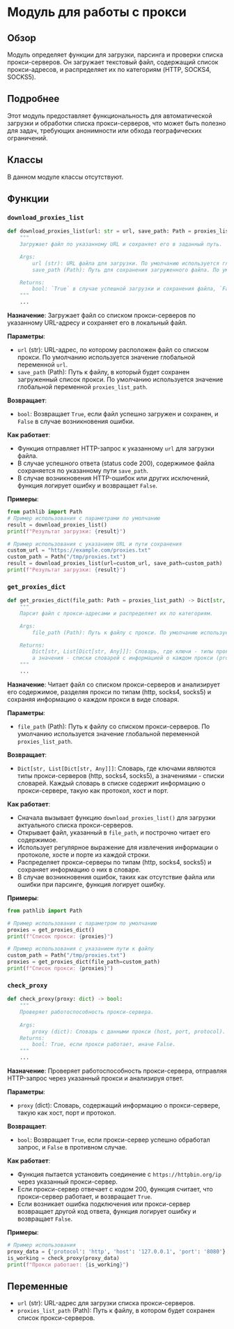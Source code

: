 # Модуль для работы с прокси

## Обзор

Модуль определяет функции для загрузки, парсинга и проверки списка прокси-серверов. Он загружает текстовый файл, содержащий список прокси-адресов, и распределяет их по категориям (HTTP, SOCKS4, SOCKS5).

## Подробнее

Этот модуль предоставляет функциональность для автоматической загрузки и обработки списка прокси-серверов, что может быть полезно для задач, требующих анонимности или обхода географических ограничений.

## Классы

В данном модуле классы отсутствуют.

## Функции

### `download_proxies_list`

```python
def download_proxies_list(url: str = url, save_path: Path = proxies_list_path) -> bool:
    """
    Загружает файл по указанному URL и сохраняет его в заданный путь.

    Args:
        url (str): URL файла для загрузки. По умолчанию используется глобальная переменная `url`.
        save_path (Path): Путь для сохранения загруженного файла. По умолчанию используется глобальная переменная `proxies_list_path`.

    Returns:
        bool: `True` в случае успешной загрузки и сохранения файла, `False` в случае ошибки.
    """
    ...
```

**Назначение**: Загружает файл со списком прокси-серверов по указанному URL-адресу и сохраняет его в локальный файл.

**Параметры**:
- `url` (str): URL-адрес, по которому расположен файл со списком прокси. По умолчанию используется значение глобальной переменной `url`.
- `save_path` (Path): Путь к файлу, в который будет сохранен загруженный список прокси. По умолчанию используется значение глобальной переменной `proxies_list_path`.

**Возвращает**:
- `bool`: Возвращает `True`, если файл успешно загружен и сохранен, и `False` в случае возникновения ошибки.

**Как работает**:
- Функция отправляет HTTP-запрос к указанному `url` для загрузки файла.
- В случае успешного ответа (status code 200), содержимое файла сохраняется по указанному пути `save_path`.
- В случае возникновения HTTP-ошибок или других исключений, функция логирует ошибку и возвращает `False`.

**Примеры**:
```python
from pathlib import Path
# Пример использования с параметрами по умолчанию
result = download_proxies_list()
print(f"Результат загрузки: {result}")

# Пример использования с указанием URL и пути сохранения
custom_url = "https://example.com/proxies.txt"
custom_path = Path("/tmp/proxies.txt")
result = download_proxies_list(url=custom_url, save_path=custom_path)
print(f"Результат загрузки: {result}")
```

### `get_proxies_dict`

```python
def get_proxies_dict(file_path: Path = proxies_list_path) -> Dict[str, List[Dict[str, Any]]]:
    """
    Парсит файл с прокси-адресами и распределяет их по категориям.

    Args:
        file_path (Path): Путь к файлу с прокси. По умолчанию используется `proxies_list_path`.

    Returns:
        Dict[str, List[Dict[str, Any]]]: Словарь, где ключи - типы прокси ('http', 'socks4', 'socks5'),
        а значения - списки словарей с информацией о каждом прокси (protocol, host, port).
    """
    ...
```

**Назначение**: Читает файл со списком прокси-серверов и анализирует его содержимое, разделяя прокси по типам (http, socks4, socks5) и сохраняя информацию о каждом прокси в виде словаря.

**Параметры**:
- `file_path` (Path): Путь к файлу со списком прокси-серверов. По умолчанию используется значение глобальной переменной `proxies_list_path`.

**Возвращает**:
- `Dict[str, List[Dict[str, Any]]]`: Словарь, где ключами являются типы прокси-серверов (http, socks4, socks5), а значениями - списки словарей. Каждый словарь в списке содержит информацию о прокси-сервере, такую как протокол, хост и порт.

**Как работает**:
- Сначала вызывает функцию `download_proxies_list()` для загрузки актуального списка прокси-серверов.
- Открывает файл, указанный в `file_path`, и построчно читает его содержимое.
- Использует регулярное выражение для извлечения информации о протоколе, хосте и порте из каждой строки.
- Распределяет прокси-серверы по типам (http, socks4, socks5) и сохраняет информацию о них в словаре.
- В случае возникновения ошибок, таких как отсутствие файла или ошибки при парсинге, функция логирует ошибку.

**Примеры**:
```python
from pathlib import Path

# Пример использования с параметром по умолчанию
proxies = get_proxies_dict()
print(f"Список прокси: {proxies}")

# Пример использования с указанием пути к файлу
custom_path = Path("/tmp/proxies.txt")
proxies = get_proxies_dict(file_path=custom_path)
print(f"Список прокси: {proxies}")
```

### `check_proxy`

```python
def check_proxy(proxy: dict) -> bool:
    """
    Проверяет работоспособность прокси-сервера.
    
    Args:
        proxy (dict): Словарь с данными прокси (host, port, protocol).
    Returns:
        bool: True, если прокси работает, иначе False.
    """
    ...
```

**Назначение**: Проверяет работоспособность прокси-сервера, отправляя HTTP-запрос через указанный прокси и анализируя ответ.

**Параметры**:
- `proxy` (dict): Словарь, содержащий информацию о прокси-сервере, такую как хост, порт и протокол.

**Возвращает**:
- `bool`: Возвращает `True`, если прокси-сервер успешно обработал запрос, и `False` в противном случае.

**Как работает**:
- Функция пытается установить соединение с `https://httpbin.org/ip` через указанный прокси-сервер.
- Если прокси-сервер отвечает с кодом 200, функция считает, что прокси-сервер работает, и возвращает `True`.
- Если возникает ошибка подключения или прокси-сервер возвращает другой код ответа, функция логирует ошибку и возвращает `False`.

**Примеры**:
```python
# Пример использования
proxy_data = {'protocol': 'http', 'host': '127.0.0.1', 'port': '8080'}
is_working = check_proxy(proxy_data)
print(f"Прокси работает: {is_working}")
```

## Переменные

- `url` (str): URL-адрес для загрузки списка прокси-серверов.
- `proxies_list_path` (Path): Путь к файлу, в котором будет сохранен список прокси-серверов.
